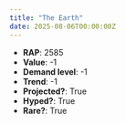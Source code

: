 ```yaml
---
title: "The Earth"
date: 2025-08-06T00:00:00Z
---
```

- **RAP**: 2585
- **Value**: -1
- **Demand level**: -1
- **Trend**: -1
- **Projected?**: True
- **Hyped?**: True
- **Rare?**: True
